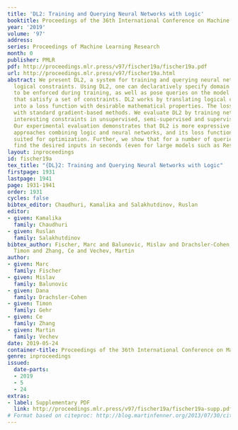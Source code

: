 ```yaml
---
title: 'DL2: Training and Querying Neural Networks with Logic'
booktitle: Proceedings of the 36th International Conference on Machine Learning
year: '2019'
volume: '97'
address: 
series: Proceedings of Machine Learning Research
month: 0
publisher: PMLR
pdf: http://proceedings.mlr.press/v97/fischer19a/fischer19a.pdf
url: http://proceedings.mlr.press/v97/fischer19a.html
abstract: We present DL2, a system for training and querying neural networks with
  logical constraints. Using DL2, one can declaratively specify domain knowledge constraints
  to be enforced during training, as well as pose queries on the model to find inputs
  that satisfy a set of constraints. DL2 works by translating logical constraints
  into a loss function with desirable mathematical properties. The loss is then minimized
  with standard gradient-based methods. We evaluate DL2 by training networks with
  interesting constraints in unsupervised, semi-supervised and supervised settings.
  Our experimental evaluation demonstrates that DL2 is more expressive than prior
  approaches combining logic and neural networks, and its loss functions are better
  suited for optimization. Further, we show that for a number of queries, DL2 can
  find the desired inputs in seconds (even for large models such as ResNet-50 on ImageNet).
layout: inproceedings
id: fischer19a
tex_title: "{DL}2: Training and Querying Neural Networks with Logic"
firstpage: 1931
lastpage: 1941
page: 1931-1941
order: 1931
cycles: false
bibtex_editor: Chaudhuri, Kamalika and Salakhutdinov, Ruslan
editor:
- given: Kamalika
  family: Chaudhuri
- given: Ruslan
  family: Salakhutdinov
bibtex_author: Fischer, Marc and Balunovic, Mislav and Drachsler-Cohen, Dana and Gehr,
  Timon and Zhang, Ce and Vechev, Martin
author:
- given: Marc
  family: Fischer
- given: Mislav
  family: Balunovic
- given: Dana
  family: Drachsler-Cohen
- given: Timon
  family: Gehr
- given: Ce
  family: Zhang
- given: Martin
  family: Vechev
date: 2019-05-24
container-title: Proceedings of the 36th International Conference on Machine Learning
genre: inproceedings
issued:
  date-parts:
  - 2019
  - 5
  - 24
extras:
- label: Supplementary PDF
  link: http://proceedings.mlr.press/v97/fischer19a/fischer19a-supp.pdf
# Format based on citeproc: http://blog.martinfenner.org/2013/07/30/citeproc-yaml-for-bibliographies/
---
```

